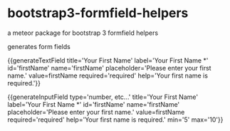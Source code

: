 bootstrap3-formfield-helpers
============================

a meteor package for bootstrap 3 formfield helpers

generates form fields

{{generateTextField title='Your First Name' label='Your First Name *' id='firstName' name='firstName' placeholder='Please enter your first name.' value=firstName required='required' help='Your first name is required.'}}

{{generateInputField type='number, etc...' title='Your First Name' label='Your First Name *' id='firstName' name='firstName' placeholder='Please enter your first name.' value=firstName required='required' help='Your first name is required.' min='5' max='10'}}